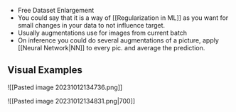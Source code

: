 - Free Dataset Enlargement
- You could say that it is a way of [[Regularization in ML]] as you want for small changes in your data to not influence target.
- Usually augmentations use for images from current batch
- On inference you could do several augmentations of a picture, apply [[Neural Network|NN]] to every pic. and average the prediction.






## Visual Examples

![[Pasted image 20231012134736.png]]


![[Pasted image 20231012134831.png|700]]


